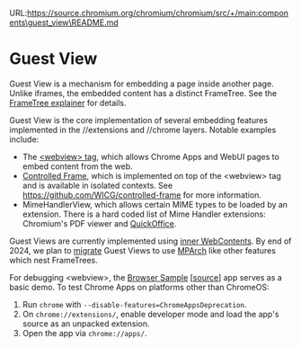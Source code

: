 URL:https://source.chromium.org/chromium/chromium/src/+/main:components\guest_view\README.md
# Guest View

Guest View is a mechanism for embedding a page inside another page. Unlike iframes, the embedded content has a distinct FrameTree. See the [FrameTree explainer](/docs/frame_trees.md) for details.

Guest View is the core implementation of several embedding features implemented
in the //extensions and //chrome layers. Notable examples include:

* The [&lt;webview&gt; tag](https://developer.chrome.com/docs/extensions/reference/webviewTag/), which allows Chrome Apps and WebUI pages to embed content from the web.
* [Controlled Frame](/chrome/common/controlled_frame/README.md), which is
implemented on top of the &lt;webview&gt; tag and is available in isolated
contexts. See https://github.com/WICG/controlled-frame for more information.
* MimeHandlerView, which allows certain MIME types to be loaded by an extension. There is a hard coded list of Mime Handler extensions: Chromium's PDF viewer and [QuickOffice](https://chrome.google.com/webstore/detail/gbkeegbaiigmenfmjfclcdgdpimamgkj).

Guest Views are currently implemented using [inner WebContents](https://docs.google.com/document/d/1q1wY2pISRjricWvJrIGSoKKXeVqytkkKpkjgUwe9dS8/edit?usp=sharing). By end of 2024, we plan to [migrate](https://crbug.com/1261928) Guest Views to use [MPArch](https://docs.google.com/document/d/1NginQ8k0w3znuwTiJ5qjYmBKgZDekvEPC22q0I4swxQ/edit?usp=sharing) like other features which nest FrameTrees.

For debugging &lt;webview&gt;, the [Browser Sample](https://chromewebstore.google.com/detail/edggnmnajhcbhlnpjnogkjpghaikidaa) [[source](https://github.com/GoogleChrome/chrome-extensions-samples/tree/main/_archive/apps/samples/webview-samples/browser)] app serves as a basic demo. To test Chrome Apps on platforms other than ChromeOS:

1. Run `chrome` with `--disable-features=ChromeAppsDeprecation`.
1. On `chrome://extensions/`, enable developer mode and load the app's source as an unpacked extension.
1. Open the app via `chrome://apps/`.
